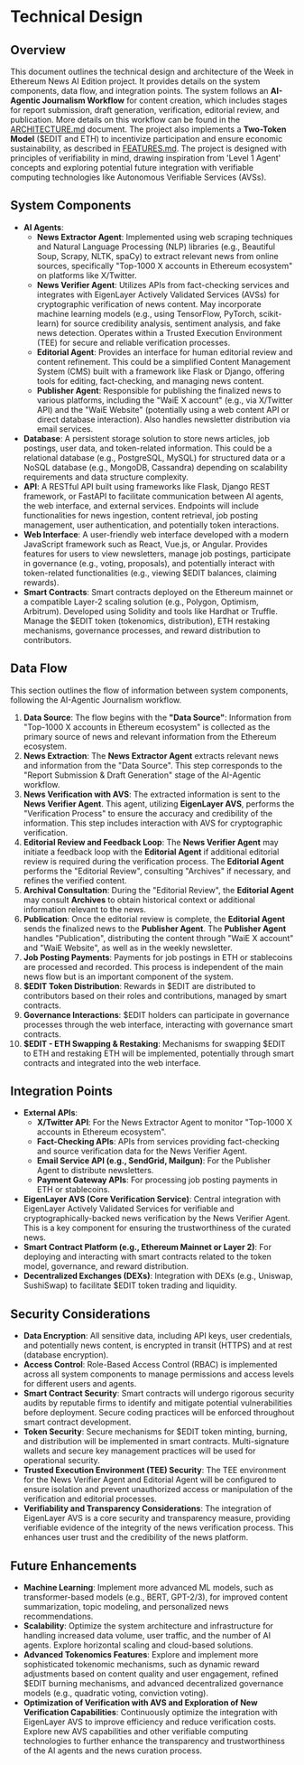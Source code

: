 # Technical Design

## Overview

This document outlines the technical design and architecture of the Week in Ethereum News AI Edition project. It provides details on the system components, data flow, and integration points. The system follows an **AI-Agentic Journalism Workflow** for content creation, which includes stages for report submission, draft generation, verification, editorial review, and publication.  More details on this workflow can be found in the [ARCHITECTURE.md](ARCHITECTURE.md) document.  The project also implements a **Two-Token Model** ($EDIT and ETH) to incentivize participation and ensure economic sustainability, as described in [FEATURES.md](FEATURES.md). The project is designed with principles of verifiability in mind, drawing inspiration from 'Level 1 Agent' concepts and exploring potential future integration with verifiable computing technologies like Autonomous Verifiable Services (AVSs).

## System Components

- **AI Agents**:
    - **News Extractor Agent**: Implemented using web scraping techniques and Natural Language Processing (NLP) libraries (e.g., Beautiful Soup, Scrapy, NLTK, spaCy) to extract relevant news from online sources, specifically "Top-1000 X accounts in Ethereum ecosystem" on platforms like X/Twitter.
    - **News Verifier Agent**: Utilizes APIs from fact-checking services and integrates with EigenLayer Actively Validated Services (AVSs) for cryptographic verification of news content. May incorporate machine learning models (e.g., using TensorFlow, PyTorch, scikit-learn) for source credibility analysis, sentiment analysis, and fake news detection. Operates within a Trusted Execution Environment (TEE) for secure and reliable verification processes.
    - **Editorial Agent**: Provides an interface for human editorial review and content refinement.  This could be a simplified Content Management System (CMS) built with a framework like Flask or Django, offering tools for editing, fact-checking, and managing news content.
    - **Publisher Agent**: Responsible for publishing the finalized news to various platforms, including the "WaiE X account" (e.g., via X/Twitter API) and the "WaiE Website" (potentially using a web content API or direct database interaction).  Also handles newsletter distribution via email services.
- **Database**:  A persistent storage solution to store news articles, job postings, user data, and token-related information.  This could be a relational database (e.g., PostgreSQL, MySQL) for structured data or a NoSQL database (e.g., MongoDB, Cassandra) depending on scalability requirements and data structure complexity.
- **API**:  A RESTful API built using frameworks like Flask, Django REST framework, or FastAPI to facilitate communication between AI agents, the web interface, and external services. Endpoints will include functionalities for news ingestion, content retrieval, job posting management, user authentication, and potentially token interactions.
- **Web Interface**:  A user-friendly web interface developed with a modern JavaScript framework such as React, Vue.js, or Angular.  Provides features for users to view newsletters, manage job postings, participate in governance (e.g., voting, proposals), and potentially interact with token-related functionalities (e.g., viewing $EDIT balances, claiming rewards).
- **Smart Contracts**: Smart contracts deployed on the Ethereum mainnet or a compatible Layer-2 scaling solution (e.g., Polygon, Optimism, Arbitrum).  Developed using Solidity and tools like Hardhat or Truffle.  Manage the $EDIT token (tokenomics, distribution), ETH restaking mechanisms, governance processes, and reward distribution to contributors.

## Data Flow

This section outlines the flow of information between system components, following the AI-Agentic Journalism workflow.

1.  **Data Source**: The flow begins with the **"Data Source"**: Information from "Top-1000 X accounts in Ethereum ecosystem" is collected as the primary source of news and relevant information from the Ethereum ecosystem.
2.  **News Extraction**: The **News Extractor Agent** extracts relevant news and information from the "Data Source". This step corresponds to the "Report Submission & Draft Generation" stage of the AI-Agentic workflow.
3.  **News Verification with AVS**: The extracted information is sent to the **News Verifier Agent**. This agent, utilizing **EigenLayer AVS**, performs the "Verification Process" to ensure the accuracy and credibility of the information. This step includes interaction with AVS for cryptographic verification.
4.  **Editorial Review and Feedback Loop**: The **News Verifier Agent** may initiate a feedback loop with the **Editorial Agent** if additional editorial review is required during the verification process. The **Editorial Agent** performs the "Editorial Review", consulting "Archives" if necessary, and refines the verified content.
5.  **Archival Consultation**: During the "Editorial Review", the **Editorial Agent** may consult **Archives** to obtain historical context or additional information relevant to the news.
6.  **Publication**: Once the editorial review is complete, the **Editorial Agent** sends the finalized news to the **Publisher Agent**. The **Publisher Agent** handles "Publication", distributing the content through "WaiE X account" and "WaiE Website", as well as in the weekly newsletter.
7.  **Job Posting Payments**: Payments for job postings in ETH or stablecoins are processed and recorded. This process is independent of the main news flow but is an important component of the system.
8.  **$EDIT Token Distribution**: Rewards in $EDIT are distributed to contributors based on their roles and contributions, managed by smart contracts.
9.  **Governance Interactions**: $EDIT holders can participate in governance processes through the web interface, interacting with governance smart contracts.
10. **$EDIT - ETH Swapping & Restaking**: Mechanisms for swapping $EDIT to ETH and restaking ETH will be implemented, potentially through smart contracts and integrated into the web interface.

## Integration Points

- **External APIs**:
    - **X/Twitter API**: For the News Extractor Agent to monitor "Top-1000 X accounts in Ethereum ecosystem".
    - **Fact-Checking APIs**: APIs from services providing fact-checking and source verification data for the News Verifier Agent.
    - **Email Service API (e.g., SendGrid, Mailgun)**: For the Publisher Agent to distribute newsletters.
    - **Payment Gateway APIs**: For processing job posting payments in ETH or stablecoins.
- **EigenLayer AVS (Core Verification Service)**:  Central integration with EigenLayer Actively Validated Services for verifiable and cryptographically-backed news verification by the News Verifier Agent. This is a key component for ensuring the trustworthiness of the curated news.
- **Smart Contract Platform (e.g., Ethereum Mainnet or Layer 2)**:  For deploying and interacting with smart contracts related to the token model, governance, and reward distribution.
- **Decentralized Exchanges (DEXs)**: Integration with DEXs (e.g., Uniswap, SushiSwap) to facilitate $EDIT token trading and liquidity.

## Security Considerations

- **Data Encryption**: All sensitive data, including API keys, user credentials, and potentially news content, is encrypted in transit (HTTPS) and at rest (database encryption).
- **Access Control**: Role-Based Access Control (RBAC) is implemented across all system components to manage permissions and access levels for different users and agents.
- **Smart Contract Security**: Smart contracts will undergo rigorous security audits by reputable firms to identify and mitigate potential vulnerabilities before deployment. Secure coding practices will be enforced throughout smart contract development.
- **Token Security**: Secure mechanisms for $EDIT token minting, burning, and distribution will be implemented in smart contracts. Multi-signature wallets and secure key management practices will be used for operational security.
- **Trusted Execution Environment (TEE) Security**: The TEE environment for the News Verifier Agent and Editorial Agent will be configured to ensure isolation and prevent unauthorized access or manipulation of the verification and editorial processes.
- **Verifiability and Transparency Considerations**:  The integration of EigenLayer AVS is a core security and transparency measure, providing verifiable evidence of the integrity of the news verification process.  This enhances user trust and the credibility of the news platform.

## Future Enhancements

- **Machine Learning**: Implement more advanced ML models, such as transformer-based models (e.g., BERT, GPT-2/3), for improved content summarization, topic modeling, and personalized news recommendations.
- **Scalability**: Optimize the system architecture and infrastructure for handling increased data volume, user traffic, and the number of AI agents. Explore horizontal scaling and cloud-based solutions.
- **Advanced Tokenomics Features**: Explore and implement more sophisticated tokenomic mechanisms, such as dynamic reward adjustments based on content quality and user engagement, refined $EDIT burning mechanisms, and advanced decentralized governance models (e.g., quadratic voting, conviction voting).
- **Optimization of Verification with AVS and Exploration of New Verification Capabilities**: Continuously optimize the integration with EigenLayer AVS to improve efficiency and reduce verification costs. Explore new AVS capabilities and other verifiable computing technologies to further enhance the transparency and trustworthiness of the AI agents and the news curation process.
